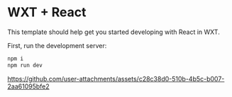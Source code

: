 # WXT + React

This template should help get you started developing with React in WXT.

First, run the development server:

```bash
npm i
npm run dev
```

https://github.com/user-attachments/assets/c28c38d0-510b-4b5c-b007-2aa61095bfe2


